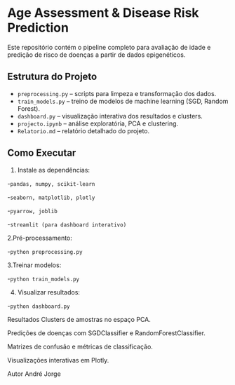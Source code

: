 # Age Assessment & Disease Risk Prediction

Este repositório contém o pipeline completo para avaliação de idade e predição de risco de doenças a partir de dados epigenéticos.

## Estrutura do Projeto

- `preprocessing.py` – scripts para limpeza e transformação dos dados.
- `train_models.py` – treino de modelos de machine learning (SGD, Random Forest).
- `dashboard.py` – visualização interativa dos resultados e clusters.
- `projecto.ipynb` – análise exploratória, PCA e clustering.
- `Relatorio.md` – relatório detalhado do projeto.

## Como Executar

1. Instale as dependências:

-`pandas, numpy, scikit-learn`

-`seaborn, matplotlib, plotly`

-`pyarrow, joblib`

-`streamlit (para dashboard interativo)`

2.Pré-processamento:

-`python preprocessing.py`


3.Treinar modelos:

-`python train_models.py`

4. Visualizar resultados:

-`python dashboard.py`



Resultados
Clusters de amostras no espaço PCA.

Predições de doenças com SGDClassifier e RandomForestClassifier.

Matrizes de confusão e métricas de classificação.

Visualizações interativas em Plotly.

Autor
André Jorge






